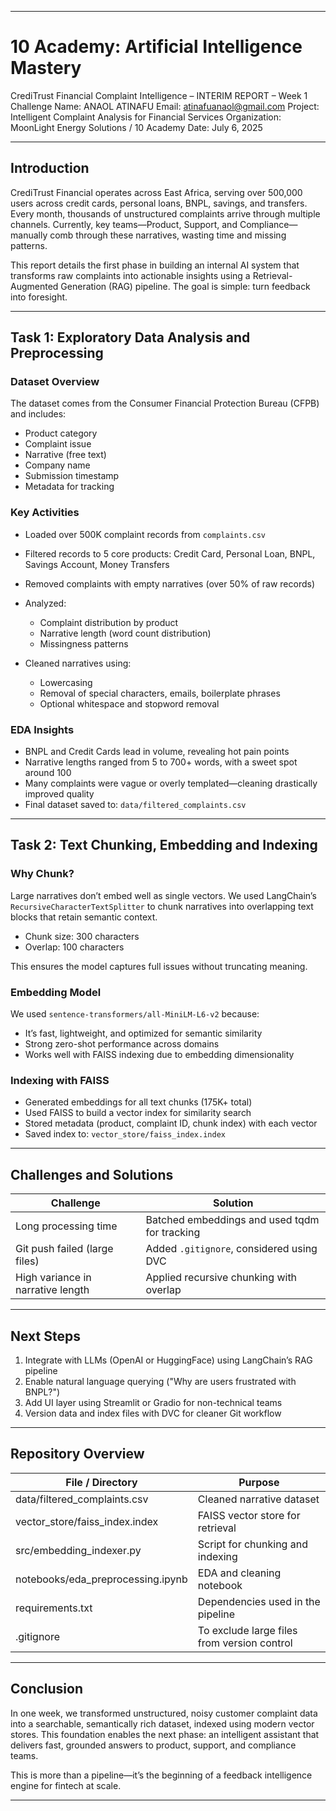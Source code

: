
---

# 10 Academy: Artificial Intelligence Mastery

CrediTrust Financial Complaint Intelligence – INTERIM REPORT – Week 1 Challenge
Name: ANAOL ATINAFU
Email: [atinafuanaol@gmail.com](mailto:atinafuanaol@gmail.com)
Project: Intelligent Complaint Analysis for Financial Services
Organization: MoonLight Energy Solutions / 10 Academy
Date: July 6, 2025

---

## Introduction

CrediTrust Financial operates across East Africa, serving over 500,000 users across credit cards, personal loans, BNPL, savings, and transfers. Every month, thousands of unstructured complaints arrive through multiple channels. Currently, key teams—Product, Support, and Compliance—manually comb through these narratives, wasting time and missing patterns.

This report details the first phase in building an internal AI system that transforms raw complaints into actionable insights using a Retrieval-Augmented Generation (RAG) pipeline. The goal is simple: turn feedback into foresight.

---

## Task 1: Exploratory Data Analysis and Preprocessing

### Dataset Overview

The dataset comes from the Consumer Financial Protection Bureau (CFPB) and includes:

* Product category
* Complaint issue
* Narrative (free text)
* Company name
* Submission timestamp
* Metadata for tracking

### Key Activities

* Loaded over 500K complaint records from `complaints.csv`
* Filtered records to 5 core products: Credit Card, Personal Loan, BNPL, Savings Account, Money Transfers
* Removed complaints with empty narratives (over 50% of raw records)
* Analyzed:

  * Complaint distribution by product
  * Narrative length (word count distribution)
  * Missingness patterns
* Cleaned narratives using:

  * Lowercasing
  * Removal of special characters, emails, boilerplate phrases
  * Optional whitespace and stopword removal

### EDA Insights

* BNPL and Credit Cards lead in volume, revealing hot pain points
* Narrative lengths ranged from 5 to 700+ words, with a sweet spot around 100
* Many complaints were vague or overly templated—cleaning drastically improved quality
* Final dataset saved to: `data/filtered_complaints.csv`

---

## Task 2: Text Chunking, Embedding and Indexing

### Why Chunk?

Large narratives don’t embed well as single vectors. We used LangChain’s `RecursiveCharacterTextSplitter` to chunk narratives into overlapping text blocks that retain semantic context.

* Chunk size: 300 characters
* Overlap: 100 characters

This ensures the model captures full issues without truncating meaning.

### Embedding Model

We used `sentence-transformers/all-MiniLM-L6-v2` because:

* It’s fast, lightweight, and optimized for semantic similarity
* Strong zero-shot performance across domains
* Works well with FAISS indexing due to embedding dimensionality

### Indexing with FAISS

* Generated embeddings for all text chunks (175K+ total)
* Used FAISS to build a vector index for similarity search
* Stored metadata (product, complaint ID, chunk index) with each vector
* Saved index to: `vector_store/faiss_index.index`

---

## Challenges and Solutions

| Challenge                         | Solution                                      |
| --------------------------------- | --------------------------------------------- |
| Long processing time              | Batched embeddings and used tqdm for tracking |
| Git push failed (large files)     | Added `.gitignore`, considered using DVC      |
| High variance in narrative length | Applied recursive chunking with overlap       |

---

## Next Steps

1. Integrate with LLMs (OpenAI or HuggingFace) using LangChain’s RAG pipeline
2. Enable natural language querying ("Why are users frustrated with BNPL?")
3. Add UI layer using Streamlit or Gradio for non-technical teams
4. Version data and index files with DVC for cleaner Git workflow

---

## Repository Overview

| File / Directory                   | Purpose                                     |
| ---------------------------------- | ------------------------------------------- |
| data/filtered\_complaints.csv      | Cleaned narrative dataset                   |
| vector\_store/faiss\_index.index   | FAISS vector store for retrieval            |
| src/embedding\_indexer.py          | Script for chunking and indexing            |
| notebooks/eda\_preprocessing.ipynb | EDA and cleaning notebook                   |
| requirements.txt                   | Dependencies used in the pipeline           |
| .gitignore                         | To exclude large files from version control |

---

## Conclusion

In one week, we transformed unstructured, noisy customer complaint data into a searchable, semantically rich dataset, indexed using modern vector stores. This foundation enables the next phase: an intelligent assistant that delivers fast, grounded answers to product, support, and compliance teams.

This is more than a pipeline—it’s the beginning of a feedback intelligence engine for fintech at scale.

---